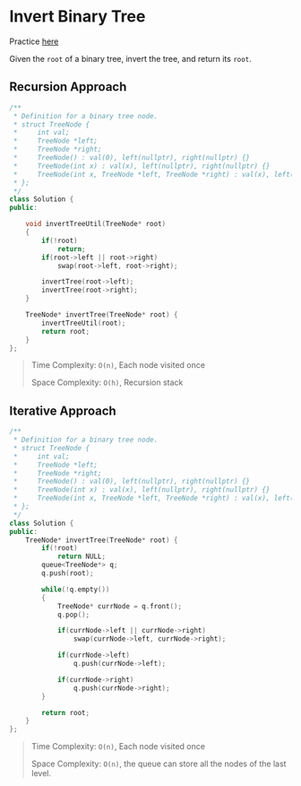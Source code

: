 # Invert Binary Tree

Practice [here](https://leetcode.com/problems/invert-binary-tree/description/)

Given the `root` of a binary tree, invert the tree, and return its `root`.


## Recursion Approach
```cpp
/**
 * Definition for a binary tree node.
 * struct TreeNode {
 *     int val;
 *     TreeNode *left;
 *     TreeNode *right;
 *     TreeNode() : val(0), left(nullptr), right(nullptr) {}
 *     TreeNode(int x) : val(x), left(nullptr), right(nullptr) {}
 *     TreeNode(int x, TreeNode *left, TreeNode *right) : val(x), left(left), right(right) {}
 * };
 */
class Solution {
public:

    void invertTreeUtil(TreeNode* root)
    {
        if(!root)
            return;
        if(root->left || root->right)
            swap(root->left, root->right);

        invertTree(root->left);
        invertTree(root->right);
    }

    TreeNode* invertTree(TreeNode* root) {
        invertTreeUtil(root);
        return root;
    }
};
```

> Time Complexity: `O(n)`, Each node visited once
>
> Space Complexity: `O(h)`, Recursion stack

## Iterative Approach

```cpp
/**
 * Definition for a binary tree node.
 * struct TreeNode {
 *     int val;
 *     TreeNode *left;
 *     TreeNode *right;
 *     TreeNode() : val(0), left(nullptr), right(nullptr) {}
 *     TreeNode(int x) : val(x), left(nullptr), right(nullptr) {}
 *     TreeNode(int x, TreeNode *left, TreeNode *right) : val(x), left(left), right(right) {}
 * };
 */
class Solution {
public:
    TreeNode* invertTree(TreeNode* root) {
        if(!root)
            return NULL;
        queue<TreeNode*> q;
        q.push(root);

        while(!q.empty())
        {
            TreeNode* currNode = q.front();
            q.pop();

            if(currNode->left || currNode->right)
                swap(currNode->left, currNode->right);

            if(currNode->left)
                q.push(currNode->left);

            if(currNode->right)
                q.push(currNode->right);
        }

        return root;
    }
};
```

> Time Complexity: `O(n)`, Each node visited once
>
> Space Complexity: `O(n)`, the queue can store all the nodes of the last level.